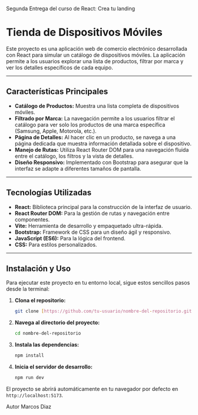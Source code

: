 Segunda Entrega del curso de React: Crea tu landing

# Tienda de Dispositivos Móviles

Este proyecto es una aplicación web de comercio electrónico desarrollada con React para simular un catálogo de dispositivos móviles. La aplicación permite a los usuarios explorar una lista de productos, filtrar por marca y ver los detalles específicos de cada equipo.

---

## Características Principales

* **Catálogo de Productos:** Muestra una lista completa de dispositivos móviles.
* **Filtrado por Marca:** La navegación permite a los usuarios filtrar el catálogo para ver solo los productos de una marca específica (Samsung, Apple, Motorola, etc.).
* **Página de Detalles:** Al hacer clic en un producto, se navega a una página dedicada que muestra información detallada sobre el dispositivo.
* **Manejo de Rutas:** Utiliza React Router DOM para una navegación fluida entre el catálogo, los filtros y la vista de detalles.
* **Diseño Responsivo:** Implementado con Bootstrap para asegurar que la interfaz se adapte a diferentes tamaños de pantalla.

---

## Tecnologías Utilizadas

* **React:** Biblioteca principal para la construcción de la interfaz de usuario.
* **React Router DOM:** Para la gestión de rutas y navegación entre componentes.
* **Vite:** Herramienta de desarrollo y empaquetado ultra-rápida.
* **Bootstrap:** Framework de CSS para un diseño ágil y responsivo.
* **JavaScript (ES6):** Para la lógica del frontend.
* **CSS:** Para estilos personalizados.

---

## Instalación y Uso

Para ejecutar este proyecto en tu entorno local, sigue estos sencillos pasos desde la terminal:

1.  **Clona el repositorio:**
    ```bash
    git clone [https://github.com/tu-usuario/nombre-del-repositorio.git](https://github.com/tu-usuario/nombre-del-repositorio.git)
    ```

2.  **Navega al directorio del proyecto:**
    ```bash
    cd nombre-del-repositorio
    ```

3.  **Instala las dependencias:**
    ```bash
    npm install
    ```

4.  **Inicia el servidor de desarrollo:**
    ```bash
    npm run dev
    ```

El proyecto se abrirá automáticamente en tu navegador por defecto en `http://localhost:5173`.

Autor
Marcos Diaz